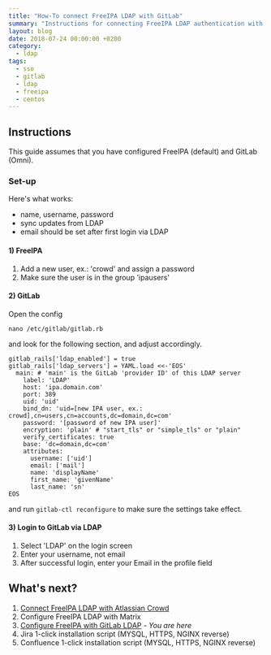 ```yaml
---
title: "How-To connect FreeIPA LDAP with GitLab"
summary: "Instructions for connecting FreeIPA LDAP authentication with GitLab Omni for single sign-on integration."
layout: blog
date: 2018-07-24 00:00:00 +0200
category:
  - ldap
tags:
  - sso
  - gitlab
  - ldap
  - freeipa
  - centos
---
```


## Instructions

This guide assumes that you have configured FreeIPA (default) and GitLab (Omni).

### Set-up

Here's what works:

- name, username, password
- sync updates from LDAP
- email should be set after first login via LDAP

#### 1) FreeIPA

1. Add a new user, ex.: 'crowd' and assign a password
2. Make sure the user is in the group 'ipausers'

#### 2) GitLab

Open the config

`nano /etc/gitlab/gitlab.rb`

and look for the following section, and adjust accordingly.

    gitlab_rails['ldap_enabled'] = true
    gitlab_rails['ldap_servers'] = YAML.load <<-'EOS'
      main: # 'main' is the GitLab 'provider ID' of this LDAP server
        label: 'LDAP'
        host: 'ipa.domain.com'
        port: 389
        uid: 'uid'
        bind_dn: 'uid=[new IPA user, ex.: crowd],cn=users,cn=accounts,dc=domain,dc=com'
        password: '[password of new IPA user]'
        encryption: 'plain' # "start_tls" or "simple_tls" or "plain"
        verify_certificates: true
        base: 'dc=domain,dc=com'
        attributes:
          username: ['uid']
          email: ['mail']
          name: 'displayName'
          first_name: 'givenName'
          last_name: 'sn'
    EOS

and run `gitlab-ctl reconfigure` to make sure the settings take effect.

#### 3) Login to GitLab via LDAP

1. Select 'LDAP' on the login screen
2. Enter your username, not email
3. After successful login, enter your Email in the profile field

## What's next?

1. [Connect FreeIPA LDAP with Atlassian Crowd](/blog/connect-freeipa-ldap-with-atlassian-crowd/)
2. Configure FreeIPA LDAP with Matrix
3. [Configure FreeIPA with GitLab LDAP](/blog/connect-freeipa-ldap-with-gitlab/) *- You are here*
4. Jira 1-click installation script (MYSQL, HTTPS, NGINX reverse)
5. Confluence 1-click installation script (MYSQL, HTTPS, NGINX reverse)
